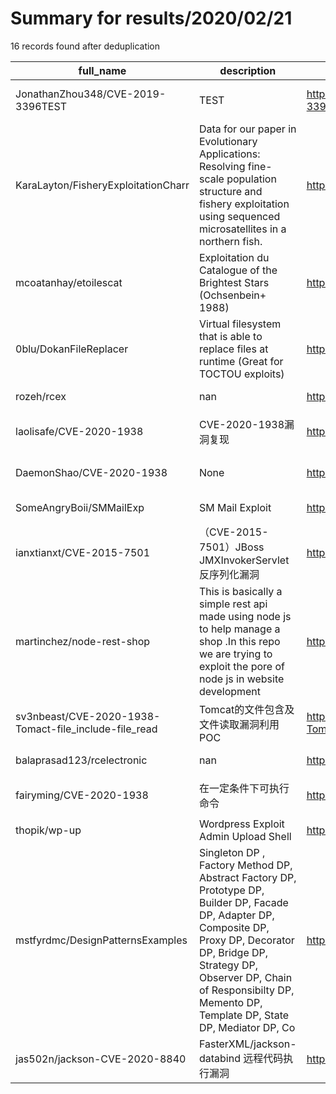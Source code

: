 
# Summary for results/2020/02/21
    
16 records found after deduplication

| full_name | description | html_url | matched_list | matched_count | pushed_at | size | stargazers_count | language | forks_count | vul_ids |
|-------------------------------------------------------|------------------------------------------------------------------------------------------------------------------------------------------------------------------------------------------------------------------------------------------------------------------|--------------------------------------------------------------------------|-----------------------|-----------------|---------------------------|--------|--------------------|------------|---------------|-------------------|
| JonathanZhou348/CVE-2019-3396TEST | TEST | https://github.com/JonathanZhou348/CVE-2019-3396TEST | ['cve-2'] | 1 | 2020-02-21 12:17:55+00:00 | 7 | 0 | | 0 | ['CVE-2019-3396'] |
| KaraLayton/FisheryExploitationCharr | Data for our paper in Evolutionary Applications: Resolving fine-scale population structure and fishery exploitation using sequenced microsatellites in a northern fish. | https://github.com/KaraLayton/FisheryExploitationCharr | ['exploit'] | 1 | 2020-02-21 15:52:31+00:00 | 949 | 0 | R | 0 | [] |
| mcoatanhay/etoilescat | Exploitation du Catalogue of the Brightest Stars (Ochsenbein+ 1988) | https://github.com/mcoatanhay/etoilescat | ['exploit'] | 1 | 2020-02-21 22:12:57+00:00 | 461 | 0 | Python | 0 | [] |
| 0blu/DokanFileReplacer | Virtual filesystem that is able to replace files at runtime (Great for TOCTOU exploits) | https://github.com/0blu/DokanFileReplacer | ['exploit'] | 1 | 2020-02-21 12:50:43+00:00 | 18 | 0 | C# | 0 | [] |
| rozeh/rcex | nan | https://github.com/rozeh/rcex | ['rce'] | 1 | 2020-02-21 01:51:46+00:00 | 0 | 0 | nan | 0 | [] |
| laolisafe/CVE-2020-1938 | CVE-2020-1938漏洞复现 | https://github.com/laolisafe/CVE-2020-1938 | ['cve-2'] | 1 | 2020-02-21 02:49:57+00:00 | 11223 | 35 | | 10 | ['CVE-2020-1938'] |
| DaemonShao/CVE-2020-1938 | None | https://github.com/DaemonShao/CVE-2020-1938 | ['cve-2'] | 1 | 2020-02-21 04:40:38+00:00 | 0 | 2 | | 0 | ['CVE-2020-1938'] |
| SomeAngryBoii/SMMailExp | SM Mail Exploit | https://github.com/SomeAngryBoii/SMMailExp | ['exploit'] | 1 | 2020-02-21 04:39:23+00:00 | 8 | 0 | Python | 0 | [] |
| ianxtianxt/CVE-2015-7501 | （CVE-2015-7501）JBoss JMXInvokerServlet 反序列化漏洞 | https://github.com/ianxtianxt/CVE-2015-7501 | ['cve-2'] | 1 | 2020-02-21 05:24:27+00:00 | 961 | 7 | Java | 6 | ['CVE-2015-7501'] |
| martinchez/node-rest-shop | This is basically a simple rest api made using node js to help manage a shop .In this repo we are trying to exploit the pore of node js in website development | https://github.com/martinchez/node-rest-shop | ['exploit'] | 1 | 2020-02-21 06:00:55+00:00 | 3 | 0 | | 0 | [] |
| sv3nbeast/CVE-2020-1938-Tomact-file_include-file_read | Tomcat的文件包含及文件读取漏洞利用POC | https://github.com/sv3nbeast/CVE-2020-1938-Tomact-file_include-file_read | ['cve poc', 'cve-2'] | 2 | 2020-02-21 10:19:52+00:00 | 163 | 27 | Python | 15 | ['CVE-2020-1938'] |
| balaprasad123/rcelectronic | nan | https://github.com/balaprasad123/rcelectronic | ['rce'] | 1 | 2020-02-21 08:16:18+00:00 | 0 | 0 | nan | 0 | [] |
| fairyming/CVE-2020-1938 | 在一定条件下可执行命令 | https://github.com/fairyming/CVE-2020-1938 | ['cve-2'] | 1 | 2020-02-21 08:45:51+00:00 | 102 | 6 | Python | 8 | ['CVE-2020-1938'] |
| thopik/wp-up | Wordpress Exploit Admin Upload Shell | https://github.com/thopik/wp-up | ['exploit'] | 1 | 2020-02-21 10:43:06+00:00 | 12 | 1 | Python | 0 | [] |
| mstfyrdmc/DesignPatternsExamples | Singleton DP , Factory Method DP, Abstract Factory DP, Prototype DP, Builder DP, Facade DP, Adapter DP, Composite DP, Proxy DP, Decorator DP, Bridge DP, Strategy DP, Observer DP, Chain of Responsibilty DP, Memento DP, Template DP, State DP, Mediator DP, Co | https://github.com/mstfyrdmc/DesignPatternsExamples | ['command injection'] | 1 | 2020-02-21 15:27:42+00:00 | 1878 | 0 | C# | 0 | [] |
| jas502n/jackson-CVE-2020-8840 | FasterXML/jackson-databind 远程代码执行漏洞 | https://github.com/jas502n/jackson-CVE-2020-8840 | ['cve-2'] | 1 | 2020-02-21 16:03:28+00:00 | 2443 | 73 | Java | 16 | ['CVE-2020-8840'] |
